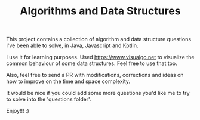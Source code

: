 <h1 align="center">Algorithms and Data Structures</h1></br>

This project contains a collection of algorithm and data structure questions I've been able to solve, in Java, Javascript and Kotlin.

I use it for learning purposes. Used https://www.visualgo.net to visualize the common behaviour of some data structures. Feel free to use that too.

Also, feel free to send a PR with modifications, corrections and ideas on how to improve on the time and space complexity.

It would be nice if you could add some more questions you'd like me to try to solve into the 'questions folder'.

Enjoy!!! :)
